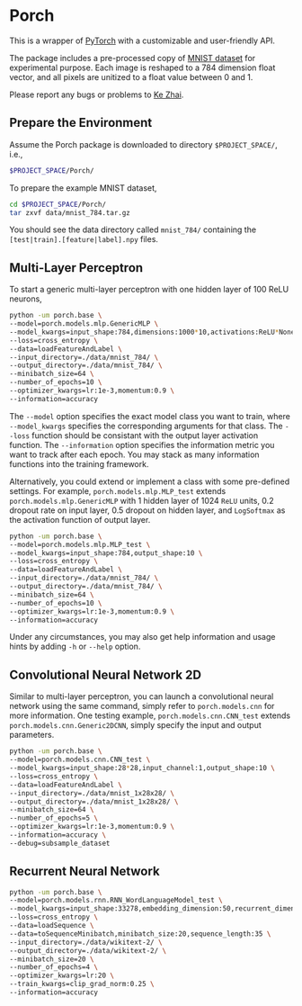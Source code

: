 # Porch

This is a wrapper of [PyTorch](https://github.com/pytorch/pytorch) with a customizable and user-friendly API.

The package includes a pre-processed copy of [MNIST dataset](http://yann.lecun.com/exdb/mnist/) for experimental purpose.
Each image is reshaped to a 784 dimension float vector, and all pixels are unitized to a float value between 0 and 1.

Please report any bugs or problems to [Ke Zhai](http://kzhai.github.io/).

## Prepare the Environment

Assume the Porch package is downloaded to directory `$PROJECT_SPACE/`, i.e., 

```bash
$PROJECT_SPACE/Porch/
```

To prepare the example MNIST dataset,

```bash
cd $PROJECT_SPACE/Porch/
tar zxvf data/mnist_784.tar.gz
```
	
You should see the data directory called `mnist_784/` containing the `[test|train].[feature|label].npy` files.

## Multi-Layer Perceptron

To start a generic multi-layer perceptron with one hidden layer of 100 ReLU neurons,

```bash
python -um porch.base \
--model=porch.models.mlp.GenericMLP \
--model_kwargs=input_shape:784,dimensions:1000*10,activations:ReLU*None,drop_modes:Dropout,drop_rates:0.2*0.5 \
--loss=cross_entropy \
--data=loadFeatureAndLabel \
--input_directory=./data/mnist_784/ \
--output_directory=./data/mnist_784/ \
--minibatch_size=64 \
--number_of_epochs=10 \
--optimizer_kwargs=lr:1e-3,momentum:0.9 \
--information=accuracy
```

The `--model` option specifies the exact model class you want to train, where `--model_kwargs` specifies the corresponding arguments for that class.
The `--loss` function should be consistant with the output layer activation function.
The `--information` option specifies the information metric you want to track after each epoch.
You may stack as many information functions into the training framework.

Alternatively, you could extend or implement a class with some pre-defined settings.
For example, `porch.models.mlp.MLP_test` extends `porch.models.mlp.GenericMLP` with 1 hidden layer of 1024 `ReLU` units, 0.2 dropout rate on input layer, 0.5 dropout on hidden layer, and `LogSoftmax` as the activation function of output layer.

```bash
python -um porch.base \
--model=porch.models.mlp.MLP_test \
--model_kwargs=input_shape:784,output_shape:10 \
--loss=cross_entropy \
--data=loadFeatureAndLabel \
--input_directory=./data/mnist_784/ \
--output_directory=./data/mnist_784/ \
--minibatch_size=64 \
--number_of_epochs=10 \
--optimizer_kwargs=lr:1e-3,momentum:0.9 \
--information=accuracy
```

Under any circumstances, you may also get help information and usage hints by adding `-h` or `--help` option.

## Convolutional Neural Network 2D

Similar to multi-layer perceptron, you can launch a convolutional neural network using the same command, simply refer to `porch.models.cnn` for more information.
One testing example, `porch.models.cnn.CNN_test` extends `porch.models.cnn.Generic2DCNN`, simply specify the input and output parameters.

```bash
python -um porch.base \
--model=porch.models.cnn.CNN_test \
--model_kwargs=input_shape:28*28,input_channel:1,output_shape:10 \
--loss=cross_entropy \
--data=loadFeatureAndLabel \
--input_directory=./data/mnist_1x28x28/ \
--output_directory=./data/mnist_1x28x28/ \
--minibatch_size=64 \
--number_of_epochs=5 \
--optimizer_kwargs=lr:1e-3,momentum:0.9 \
--information=accuracy \
--debug=subsample_dataset
```

## Recurrent Neural Network

```bash
python -um porch.base \
--model=porch.models.rnn.RNN_WordLanguageModel_test \
--model_kwargs=input_shape:33278,embedding_dimension:50,recurrent_dimension:50,drop_rate:0.5,output_shape:33278 \
--loss=cross_entropy \
--data=loadSequence \
--data=toSequenceMinibatch,minibatch_size:20,sequence_length:35 \
--input_directory=./data/wikitext-2/ \
--output_directory=./data/wikitext-2/ \
--minibatch_size=20 \
--number_of_epochs=4 \
--optimizer_kwargs=lr:20 \
--train_kwargs=clip_grad_norm:0.25 \
--information=accuracy
```
